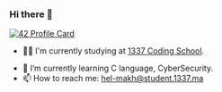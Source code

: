 ### Hi there 👋

[![42 Profile Card](https://1337-readme.vercel.app/api/profile?cursus=42cursus&dark=true&login=hel-makh)](https://github.com/mohouyizme/1337-readme)

- 🧑‍🎓 I'm currently studying at [1337 Coding School](https://1337.ma/).
<!--- 🔭 I’m currently working on [so_long](https://github.com/hel-makh/so_long).-->
- 🌱 I’m currently learning C language, CyberSecurity.
- 📫 How to reach me: hel-makh@student.1337.ma

<!--
**hel-makh/hel-makh** is a ✨ _special_ ✨ repository because its `README.md` (this file) appears on your GitHub profile.

Here are some ideas to get you started:

- 🔭 I’m currently working on ...
- 🌱 I’m currently learning ...
- 👯 I’m looking to collaborate on ...
- 🤔 I’m looking for help with ...
- 💬 Ask me about ...
- 📫 How to reach me: ...
- 😄 Pronouns: ...
- ⚡ Fun fact: ...
-->
